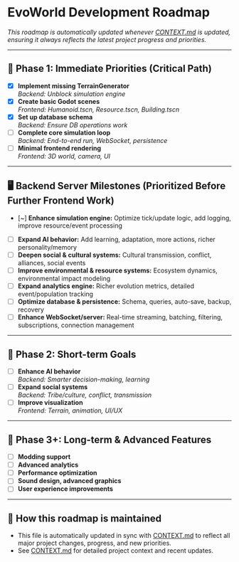 # EvoWorld Development Roadmap

*This roadmap is automatically updated whenever [CONTEXT.md](../CONTEXT.md) is updated, ensuring it always reflects the latest project progress and priorities.*

---

## 📅 Phase 1: Immediate Priorities (Critical Path)

- [x] **Implement missing TerrainGenerator**  
  _Backend: Unblock simulation engine_
- [x] **Create basic Godot scenes**  
  _Frontend: Humanoid.tscn, Resource.tscn, Building.tscn_
- [x] **Set up database schema**  
  _Backend: Ensure DB operations work_
- [ ] **Complete core simulation loop**  
  _Backend: End-to-end run, WebSocket, persistence_
- [ ] **Minimal frontend rendering**  
  _Frontend: 3D world, camera, UI_

---

## 🖥️ Backend Server Milestones (Prioritized Before Further Frontend Work)

- [~] **Enhance simulation engine:** Optimize tick/update logic, add logging, improve resource/event processing
- [ ] **Expand AI behavior:** Add learning, adaptation, more actions, richer personality/memory
- [ ] **Deepen social & cultural systems:** Cultural transmission, conflict, alliances, social events
- [ ] **Improve environmental & resource systems:** Ecosystem dynamics, environmental impact modeling
- [ ] **Expand analytics engine:** Richer evolution metrics, detailed event/population tracking
- [ ] **Optimize database & persistence:** Schema, queries, auto-save, backup, recovery
- [ ] **Enhance WebSocket/server:** Real-time streaming, batching, filtering, subscriptions, connection management

---

## 🚀 Phase 2: Short-term Goals

- [ ] **Enhance AI behavior**  
  _Backend: Smarter decision-making, learning_
- [ ] **Expand social systems**  
  _Backend: Tribe/culture, conflict, transmission_
- [ ] **Improve visualization**  
  _Frontend: Terrain, animation, UI/UX_

---

## 🌟 Phase 3+: Long-term & Advanced Features

- [ ] **Modding support**
- [ ] **Advanced analytics**
- [ ] **Performance optimization**
- [ ] **Sound design, advanced graphics**
- [ ] **User experience improvements**

---

## 🔄 How this roadmap is maintained
- This file is automatically updated in sync with [CONTEXT.md](../CONTEXT.md) to reflect all major project changes, progress, and new priorities.
- See [CONTEXT.md](../CONTEXT.md) for detailed project context and recent updates.
